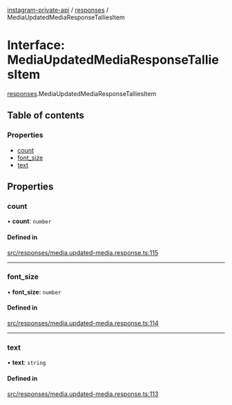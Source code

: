 [instagram-private-api](../../README.md) / [responses](../../modules/responses.md) / MediaUpdatedMediaResponseTalliesItem

# Interface: MediaUpdatedMediaResponseTalliesItem

[responses](../../modules/responses.md).MediaUpdatedMediaResponseTalliesItem

## Table of contents

### Properties

- [count](MediaUpdatedMediaResponseTalliesItem.md#count)
- [font\_size](MediaUpdatedMediaResponseTalliesItem.md#font_size)
- [text](MediaUpdatedMediaResponseTalliesItem.md#text)

## Properties

### count

• **count**: `number`

#### Defined in

[src/responses/media.updated-media.response.ts:115](https://github.com/Nerixyz/instagram-private-api/blob/4971f34/src/responses/media.updated-media.response.ts#L115)

___

### font\_size

• **font\_size**: `number`

#### Defined in

[src/responses/media.updated-media.response.ts:114](https://github.com/Nerixyz/instagram-private-api/blob/4971f34/src/responses/media.updated-media.response.ts#L114)

___

### text

• **text**: `string`

#### Defined in

[src/responses/media.updated-media.response.ts:113](https://github.com/Nerixyz/instagram-private-api/blob/4971f34/src/responses/media.updated-media.response.ts#L113)
